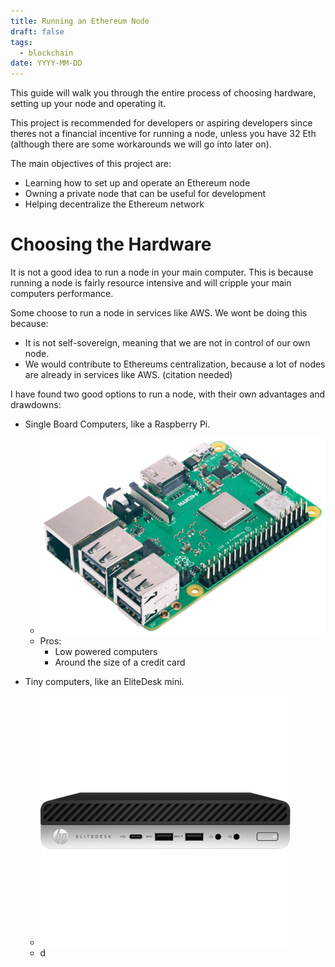 ```yaml
---
title: Running an Ethereum Node
draft: false
tags:
  - blockchain
date: YYYY-MM-DD
---
```

This guide will walk you through the entire process of choosing hardware, setting up your node and operating it.

This project is recommended for developers or aspiring developers since theres not a financial incentive for running a node, unless you have 32 Eth (although there are some workarounds we will go into later on).

The main objectives of this project are:

- Learning how to set up and operate an Ethereum node
- Owning a private node that can be useful for development
- Helping decentralize the Ethereum network

# Choosing the Hardware

It is not a good idea to run a node in your main computer. This is because running a node is fairly resource intensive and will cripple your main computers performance.

Some choose to run a node in services like AWS. We wont be doing this because:
- It is not self-sovereign, meaning that we are not in control of our own node.
- We would contribute to Ethereums centralization, because a lot of nodes are already in services like AWS. (citation needed)

I have found two good options to run a node, with their own advantages and drawdowns:
- Single Board Computers, like a Raspberry Pi.
	- ![raspbery-pi](raspberry-pi.png)
	- Pros:
		- Low powered computers
		- Around the size of a credit card

- Tiny computers, like an EliteDesk mini.
	- ![elitedesk-mini](elitedesk-mini.png)
	- d

